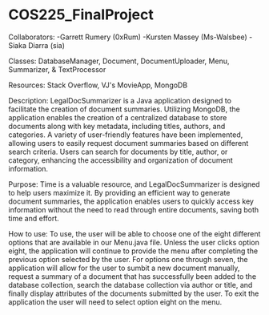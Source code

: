 # COS225_FinalProject

Collaborators:
-Garrett Rumery (0xRum)
-Kursten Massey (Ms-Walsbee)
-Siaka Diarra (sia)

Classes: DatabaseManager, Document, DocumentUploader, Menu, Summarizer, & TextProcessor

Resources: Stack Overflow, VJ's MovieApp, MongoDB

Description: LegalDocSummarizer is a Java application designed to facilitate the creation of document summaries. Utilizing MongoDB, the application enables the creation of a centralized database to store documents along with key metadata, including titles, authors, and categories. A variety of user-friendly features have been implemented, allowing users to easily request document summaries based on different search criteria. Users can search for documents by title, author, or category, enhancing the accessibility and organization of document information.

Purpose: Time is a valuable resource, and LegalDocSummarizer is designed to help users maximize it. By providing an efficient way to generate document summaries, the application enables users to quickly access key information without the need to read through entire documents, saving both time and effort.

How to use: To use, the user will be able to choose one of the eight different options that are available in our Menu.java file. Unless the user clicks option eight, the application will continue to provide the menu after completing the previous option selected by the user. For options one through seven, the application will allow for the user to sumbit a new document manually, request a summary of a document that has successfully been added to the database collection, search the database collection via author or title, and finally display attributes of the documents submitted by the user. To exit the application the user will need to select option eight on the menu. 